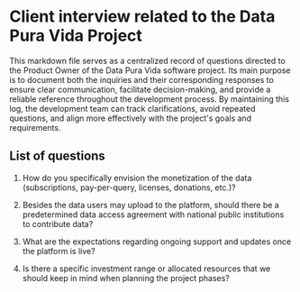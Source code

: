 # Client interview related to the Data Pura Vida Project

This markdown file serves as a centralized record of questions directed to the Product Owner of the Data Pura Vida software project. Its main purpose is to document both the inquiries and their corresponding responses to ensure clear communication, facilitate decision-making, and provide a reliable reference throughout the development process. By maintaining this log, the development team can track clarifications, avoid repeated questions, and align more effectively with the project's goals and requirements.

## List of questions

1. How do you specifically envision the monetization of the data (subscriptions, pay-per-query, licenses, donations, etc.)?

2. Besides the data users may upload to the platform, should there be a predetermined data access agreement with national public institutions to contribute data?

3. What are the expectations regarding ongoing support and updates once the platform is live?

4. Is there a specific investment range or allocated resources that we should keep in mind when planning the project phases?
